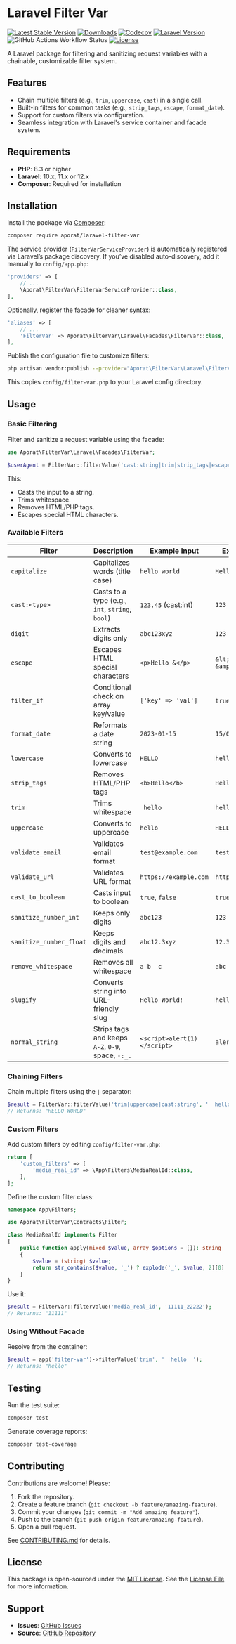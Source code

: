 # Laravel Filter Var

[![Latest Stable Version](https://img.shields.io/packagist/v/aporat/laravel-filter-var.svg?style=flat-square&logo=composer)](https://packagist.org/packages/aporat/laravel-filter-var)
[![Downloads](https://img.shields.io/packagist/dt/aporat/laravel-filter-var.svg?style=flat-square&logo=composer)](https://packagist.org/packages/aporat/laravel-filter-var)
[![Codecov](https://img.shields.io/codecov/c/github/aporat/laravel-filter-var?style=flat-square)](https://codecov.io/github/aporat/laravel-filter-var)
[![Laravel Version](https://img.shields.io/badge/Laravel-12.x-orange.svg?style=flat-square)](https://laravel.com/docs/12.x)
![GitHub Actions Workflow Status](https://img.shields.io/github/actions/workflow/status/aporat/laravel-filter-var/ci.yml?style=flat-square)
[![License](https://img.shields.io/packagist/l/aporat/laravel-filter-var.svg?style=flat-square)](https://github.com/aporat/laravel-filter-var/blob/master/LICENSE)

A Laravel package for filtering and sanitizing request variables with a chainable, customizable filter system.

## Features
- Chain multiple filters (e.g., `trim`, `uppercase`, `cast`) in a single call.
- Built-in filters for common tasks (e.g., `strip_tags`, `escape`, `format_date`).
- Support for custom filters via configuration.
- Seamless integration with Laravel's service container and facade system.

## Requirements
- **PHP**: 8.3 or higher
- **Laravel**: 10.x, 11.x or 12.x
- **Composer**: Required for installation

## Installation
Install the package via [Composer](https://getcomposer.org/):

```bash
composer require aporat/laravel-filter-var
```

The service provider (`FilterVarServiceProvider`) is automatically registered via Laravel’s package discovery. If you’ve disabled auto-discovery, add it manually to `config/app.php`:

```php
'providers' => [
    // ...
    \Aporat\FilterVar\FilterVarServiceProvider::class,
],
```

Optionally, register the facade for cleaner syntax:

```php
'aliases' => [
    // ...
    'FilterVar' => Aporat\FilterVar\Laravel\Facades\FilterVar::class,
],
```

Publish the configuration file to customize filters:

```bash
php artisan vendor:publish --provider="Aporat\FilterVar\Laravel\FilterVarServiceProvider" --tag="config"
```

This copies `config/filter-var.php` to your Laravel config directory.

## Usage

### Basic Filtering
Filter and sanitize a request variable using the facade:

```php
use Aporat\FilterVar\Laravel\Facades\FilterVar;

$userAgent = FilterVar::filterValue('cast:string|trim|strip_tags|escape', $request->header('User-Agent'));
```

This:
- Casts the input to a string.
- Trims whitespace.
- Removes HTML/PHP tags.
- Escapes special HTML characters.

### Available Filters

| Filter                 | Description                                        | Example Input             | Example Output         |
|------------------------|----------------------------------------------------|---------------------------|------------------------|
| `capitalize`           | Capitalizes words (title case)                    | `hello world`             | `Hello World`          |
| `cast:<type>`          | Casts to a type (e.g., `int`, `string`, `bool`)   | `123.45` (cast:int)       | `123`                  |
| `digit`                | Extracts digits only                              | `abc123xyz`               | `123`                  |
| `escape`               | Escapes HTML special characters                   | `<p>Hello &</p>`          | `&lt;p&gt;Hello &amp;&lt;/p&gt;` |
| `filter_if`            | Conditional check on array key/value              | `['key' => 'val']`        | `true`/`false`         |
| `format_date`          | Reformats a date string                           | `2023-01-15`              | `15/01/2023`           |
| `lowercase`            | Converts to lowercase                             | `HELLO`                   | `hello`                |
| `strip_tags`           | Removes HTML/PHP tags                             | `<b>Hello</b>`            | `Hello`                |
| `trim`                 | Trims whitespace                                  | `  hello  `               | `hello`                |
| `uppercase`            | Converts to uppercase                             | `hello`                   | `HELLO`                |
| `validate_email`       | Validates email format                            | `test@example.com`        | `test@example.com`     |
| `validate_url`         | Validates URL format                              | `https://example.com`     | `https://example.com`  |
| `cast_to_boolean`      | Casts input to boolean                            | `true`, `false`           | `true`, `false`        |
| `sanitize_number_int`  | Keeps only digits                                 | `abc123`                  | `123`                  |
| `sanitize_number_float`| Keeps digits and decimals                         | `abc12.3xyz`              | `12.3`                 |
| `remove_whitespace`    | Removes all whitespace                            | ` a b  c `                | `abc`                  |
| `slugify`              | Converts string into URL-friendly slug            | ` Hello World! `          | `hello-world`          |
| `normal_string`        | Strips tags and keeps `A-Z`, `0-9`, space, `-:_.` | `<script>alert(1)</script>` | `alert1`            |

### Chaining Filters
Chain multiple filters using the `|` separator:

```php
$result = FilterVar::filterValue('trim|uppercase|cast:string', '  hello world  ');
// Returns: "HELLO WORLD"
```

### Custom Filters
Add custom filters by editing `config/filter-var.php`:

```php
return [
    'custom_filters' => [
        'media_real_id' => \App\Filters\MediaRealId::class,
    ],
];
```

Define the custom filter class:

```php
namespace App\Filters;

use Aporat\FilterVar\Contracts\Filter;

class MediaRealId implements Filter
{
    public function apply(mixed $value, array $options = []): string
    {
        $value = (string) $value;
        return str_contains($value, '_') ? explode('_', $value, 2)[0] : $value;
    }
}
```

Use it:

```php
$result = FilterVar::filterValue('media_real_id', '11111_22222');
// Returns: "11111"
```

### Using Without Facade
Resolve from the container:

```php
$result = app('filter-var')->filterValue('trim', '  hello  ');
// Returns: "hello"
```

## Testing
Run the test suite:

```bash
composer test
```

Generate coverage reports:

```bash
composer test-coverage
```

## Contributing
Contributions are welcome! Please:
1. Fork the repository.
2. Create a feature branch (`git checkout -b feature/amazing-feature`).
3. Commit your changes (`git commit -m "Add amazing feature"`).
4. Push to the branch (`git push origin feature/amazing-feature`).
5. Open a pull request.

See [CONTRIBUTING.md](CONTRIBUTING.md) for details.

## License
This package is open-sourced under the [MIT License](LICENSE). See the [License File](LICENSE) for more information.

## Support
- **Issues**: [GitHub Issues](https://github.com/aporat/laravel-filter-var/issues)
- **Source**: [GitHub Repository](https://github.com/aporat/laravel-filter-var)
